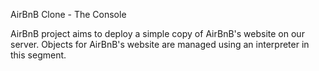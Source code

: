 AirBnB Clone - The Console

AirBnB project aims to deploy a simple copy of AirBnB's website on our server. Objects for AirBnB's website are managed using an interpreter in this segment.
